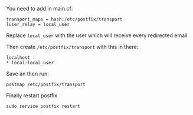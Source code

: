 You need to add in main.cf:

```
transport_maps = hash:/etc/postfix/transport
luser_relay = local_user
```

Replace `local_user` with the user which will receive every redirected email

Then create `/etc/postfix/transport` with this in there:

```
localhost :
* local:local_user
```

Save an then run:

`postmap /etc/postfix/transport`

Finally restart postfix 

`sudo service postfix restart`

